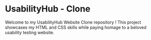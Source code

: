 # UsabilityHub - Clone

Welcome to my UsabilityHub Website Clone repository ! This project showcases my HTML and CSS skills while paying homage to a beloved usability testing website.